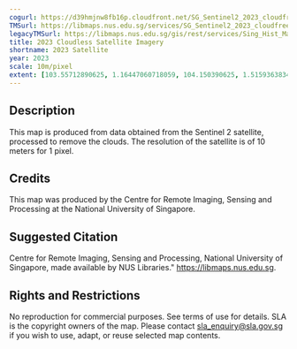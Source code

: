 ```yaml
---
cogurl: https://d39hmjnw8fb16p.cloudfront.net/SG_Sentinel2_2023_cloudfreemosaic_COG.tif
TMSurl: https://libmaps.nus.edu.sg/services/SG_Sentinel2_2023_cloudfreemosaic_COG/{z}/{y}/{x}
legacyTMSurl: https://libmaps.nus.edu.sg/gis/rest/services/Sing_Hist_Maps/SG_Sentinel2_2023_cloudfreemosaic_COG/MapServer/tile/{z}/{y}/{x}
title: 2023 Cloudless Satellite Imagery
shortname: 2023 Satellite
year: 2023
scale: 10m/pixel
extent: [103.55712890625, 1.16447060718059, 104.150390625, 1.5159363834517023]
---
```


## Description

This map is produced from data obtained from the Sentinel 2 satellite, processed to remove the clouds. The resolution of the satellite is of 10 meters for 1 pixel.

## Credits

This map was produced by the Centre for Remote Imaging, Sensing and Processing at the National University of Singapore.

## Suggested Citation

Centre for Remote Imaging, Sensing and Processing, National University of Singapore, made available by NUS Libraries." https://libmaps.nus.edu.sg.

## Rights and Restrictions

No reproduction for commercial purposes. See terms of use for details. SLA is the copyright owners of the map. Please contact sla_enquiry@sla.gov.sg if you wish to use, adapt, or reuse selected map contents.

